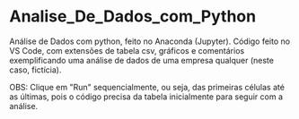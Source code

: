 # Analise_De_Dados_com_Python
Análise de Dados com python, feito no Anaconda (Jupyter). Código feito no VS Code, com extensões de tabela csv, gráficos e comentários exemplificando uma análise de dados de uma empresa qualquer (neste caso, fictícia).

OBS: Clique em "Run" sequencialmente, ou seja, das primeiras células até as últimas, pois o código precisa da tabela inicialmente para seguir com a análise.


